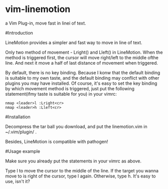 vim-linemotion
==============

a Vim Plug-in, move fast in linei of text.


#Introduction

LineMotion provides a simpler and fast way to move in line of text.

Only two method of movement - Lright() and Lleft() in LineMotion. When the method is triggered first, the cursor will move right/left to the middle ofthe line. And next it move a half of last distance of movement when triggered.

By default, there is no key binding. Because I konw that the default binding is suitable to my own taste, and the default binding may conflict with other plugins you may have installed. Of course, it's easy to set the key binding by which movement method is triggered, just put the following statement(ifmy taste is suitable for you) in your vimrc:

    nmap <leader>l :Lright<cr>
    nmap <leader>h :Lleft<cr>

#Installation

Decompress the tar ball you download, and put the linemotion.vim in ~/.vim/plugin/ .

Besides, LineMotion is compatible with pathogen!

#Usage example

Make sure you already put the statements in your vimrc as above.

Type <leader>l to move the cursor to the middle of the line. If the target you wanna move to is right of the cursor, type <leader>l again. Otherwise, type <leader>h. It's easy to use, isn't it?
